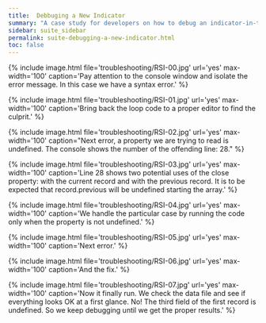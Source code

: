 ```yaml
---
title:  Debbuging a New Indicator
summary: "A case study for developers on how to debug an indicator-in-the-making. These are a few notes taken during a real issue when building the RSI indicator."
sidebar: suite_sidebar
permalink: suite-debugging-a-new-indicator.html
toc: false
---
```


{% include image.html file='troubleshooting/RSI-00.jpg' url='yes' max-width='100' caption='Pay attention to the console window and isolate the error message. In this case we have a syntax error.' %}

{% include image.html file='troubleshooting/RSI-01.jpg' url='yes' max-width='100' caption='Bring back the loop code to a proper editor to find the culprit.' %}

{% include image.html file='troubleshooting/RSI-02.jpg' url='yes' max-width='100' caption="Next error, a property we are trying to read is undefined. The console shows the number of the offending line: 28." %}

{% include image.html file='troubleshooting/RSI-03.jpg' url='yes' max-width='100' caption='Line 28 shows two potential uses of the close property: with the current record and with the previous record. It is to be expected that record.previous will be undefined starting the array.' %}

{% include image.html file='troubleshooting/RSI-04.jpg' url='yes' max-width='100' caption='We handle the particular case by running the code only when the property is not undefined.' %}

{% include image.html file='troubleshooting/RSI-05.jpg' url='yes' max-width='100' caption='Next error.' %}

{% include image.html file='troubleshooting/RSI-06.jpg' url='yes' max-width='100' caption='And the fix.' %}

{% include image.html file='troubleshooting/RSI-07.jpg' url='yes' max-width='100' caption='Now it finally run. We check the data file and see if everything looks OK at a first glance. No! The third field of the first record is undefined. So we keep debugging until we get the proper results.' %}